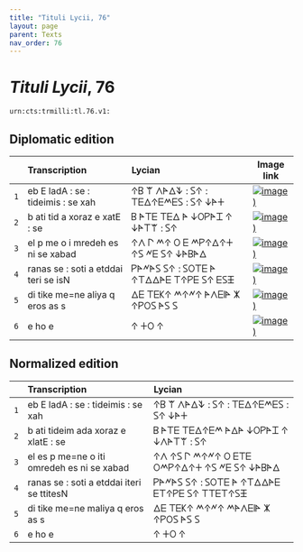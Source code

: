```yaml
---
title: "Tituli Lycii, 76"
layout: page
parent: Texts
nav_order: 76
---
```




# *Tituli Lycii*, 76




`urn:cts:trmilli:tl.76.v1:`

## Diplomatic edition

|  | Transcription | Lycian | Image link |
| :---: | :------ | :------ | --- |
| `1` | eb E ladA : se : tideimis : se xah | 𐊁𐊂 𐊚 𐊍𐊀𐊅𐊙 : 𐊖𐊁 : 𐊗𐊆𐊅𐊁𐊆𐊎𐊆𐊖 : 𐊖𐊁 𐊜𐊀𐊛 |[![image)](http://www.homermultitext.org/iipsrv?IIIF=/project/homer/pyramidal/deepzoom/lycian/hc/v1/2007.02.0110.tif/pct:0.554,8.438,99.38,26.09/100,/0/default.jpg)](http://www.homermultitext.org/ict2/?urn=urn:cite2:lycian:hc.v1:2007.02.0110@0.005536,0.08438,0.9938,0.2609) |
| `2` | b ati tid a xoraz e xatE : se | 𐊂 𐊀𐊗𐊆 𐊗𐊆𐊅 𐊀 𐊜𐊒𐊕𐊀𐊈 𐊁 𐊜𐊀𐊗𐊚 : 𐊖𐊁 |[![image)](http://www.homermultitext.org/iipsrv?IIIF=/project/homer/pyramidal/deepzoom/lycian/hc/v1/2007.02.0110.tif/pct:0.554,30.16,99.38,14.22/100,/0/default.jpg)](http://www.homermultitext.org/ict2/?urn=urn:cite2:lycian:hc.v1:2007.02.0110@0.005536,0.3016,0.9938,0.1422) |
| `3` | el p me o i mredeh es ni se xabad | 𐊁𐊍 𐊓 𐊎𐊁 𐊒 𐊆 𐊎𐊕𐊁𐊅𐊁𐊛 𐊁𐊖 𐊏𐊆 𐊖𐊁 𐊜𐊀𐊂𐊀𐊅 |[![image)](http://www.homermultitext.org/iipsrv?IIIF=/project/homer/pyramidal/deepzoom/lycian/hc/v1/2007.02.0110.tif/pct:0.45,40.94,99.52,16.72/100,/0/default.jpg)](http://www.homermultitext.org/ict2/?urn=urn:cite2:lycian:hc.v1:2007.02.0110@0.004498,0.4094,0.9952,0.1672) |
| `4` | ranas se : soti a etddai teri se isN | 𐊕𐊀𐊏𐊀𐊖 𐊖𐊁 : 𐊖𐊒𐊗𐊆 𐊀 𐊁𐊗𐊅𐊅𐊀𐊆 𐊗𐊁𐊕𐊆 𐊖𐊁 𐊆𐊖𐊑 |[![image)](http://www.homermultitext.org/iipsrv?IIIF=/project/homer/pyramidal/deepzoom/lycian/hc/v1/2007.02.0110.tif/pct:0.0,53.44,99.52,16.72/100,/0/default.jpg)](http://www.homermultitext.org/ict2/?urn=urn:cite2:lycian:hc.v1:2007.02.0110@0.000,0.5344,0.9952,0.1672) |
| `5` | di tike me=ne aliya q eros as s | 𐊅𐊆 𐊗𐊆𐊋𐊁 𐊎𐊁𐊏𐊁 𐊀𐊍𐊆𐊊𐊀 𐊌 𐊁𐊕𐊒𐊖 𐊀𐊖 𐊖 |[![image)](http://www.homermultitext.org/iipsrv?IIIF=/project/homer/pyramidal/deepzoom/lycian/hc/v1/2007.02.0110.tif/pct:0.0,63.59,99.52,16.72/100,/0/default.jpg)](http://www.homermultitext.org/ict2/?urn=urn:cite2:lycian:hc.v1:2007.02.0110@0.000,0.6359,0.9952,0.1672) |
| `6` | e ho e | 𐊁 𐊛𐊒 𐊁 |[![image)](http://www.homermultitext.org/iipsrv?IIIF=/project/homer/pyramidal/deepzoom/lycian/hc/v1/2007.02.0110.tif/pct:0.0,79.37,99.52,16.72/100,/0/default.jpg)](http://www.homermultitext.org/ict2/?urn=urn:cite2:lycian:hc.v1:2007.02.0110@0.000,0.7937,0.9952,0.1672) |

## Normalized edition

|  | Transcription | Lycian |
| :---: | :------ | :------ |
| `1` | eb E ladA : se : tideimis : se xah | 𐊁𐊂 𐊚 𐊍𐊀𐊅𐊙 : 𐊖𐊁 : 𐊗𐊆𐊅𐊁𐊆𐊎𐊆𐊖 : 𐊖𐊁 𐊜𐊀𐊛 |
| `2` | b ati tideim ada xoraz e xlatE : se | 𐊂 𐊀𐊗𐊆 𐊗𐊆𐊅𐊁𐊆𐊎 𐊀𐊅𐊀 𐊜𐊒𐊕𐊀𐊈 𐊁 𐊜𐊍𐊀𐊗𐊚 : 𐊖𐊁 |
| `3` | el es p me=ne o iti omredeh es ni se xabad | 𐊁𐊍 𐊁𐊖 𐊓 𐊎𐊁𐊏𐊁 𐊒 𐊆𐊗𐊆 𐊒𐊎𐊕𐊁𐊅𐊁𐊛 𐊁𐊖 𐊏𐊆 𐊖𐊁 𐊜𐊀𐊂𐊀𐊅 |
| `4` | ranas se : soti a etddai iteri se ttitesN | 𐊕𐊀𐊏𐊀𐊖 𐊖𐊁 : 𐊖𐊒𐊗𐊆 𐊀 𐊁𐊗𐊅𐊅𐊀𐊆 𐊆𐊗𐊁𐊕𐊆 𐊖𐊁 𐊗𐊗𐊆𐊗𐊁𐊖𐊑 |
| `5` | di tike me=ne maliya q eros as s | 𐊅𐊆 𐊗𐊆𐊋𐊁 𐊎𐊁𐊏𐊁 𐊎𐊀𐊍𐊆𐊊𐊀 𐊌 𐊁𐊕𐊒𐊖 𐊀𐊖 𐊖 |
| `6` | e ho e | 𐊁 𐊛𐊒 𐊁 |